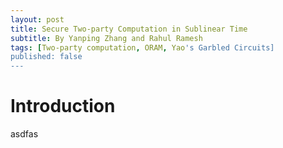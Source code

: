 ```yaml
---
layout: post
title: Secure Two-party Computation in Sublinear Time
subtitle: By Yanping Zhang and Rahul Ramesh
tags: [Two-party computation, ORAM, Yao's Garbled Circuits]
published: false
---
```


# Introduction

<!---

### Introduction
The fundamental problem in secure multiparty computation is to compute a function $F(x_1,x_2,\ldots)$ where the input $ x_i $ is known only to party $P_i$, in a way that no party should learn anything that they couldn't have deduced from their own input and the value of $ F(x_1, x_2, \ldots) $.
For now, we assume there are only two parties $P_1, P_2$.

1.  Assume both $P_1$ and $P_2$ mutually agree upon a circuit $C$ that represents $F$.
2. Without loss of generality, assume circuit $C$ only contains XOR, NOT, and AND gates.
3.  P1 has access to a random oracle or a pseudorandom function.

### Setup
Here, $P_1$ generates a garbled circuit and sends it to $P_2$ to compute.
Suppose that the circuit $C$ consisted of a single logic gate $G$. $G(x,y)$ is a boolean function of the type $Bool * Bool \rightarrow Bool$. Since a boolean variable can only take 2 values, the domain of $G$ has size 4. We can just represent $G$ as a lookup table of size 4. For example, the lookup table of an AND gate would be:


| x | y | AND(x,y) |
| -------- | -------- | -------- |
| 0     | 0     | 0     |
| 0     | 1     | 0     |
| 1     | 0     | 0     |
| 1     | 1     | 1     |


In fact, this is exactly what $P_1$ does for the NOT, XOR, and AND gates. It creates a lookup table. 
The next step is to 'garble' the circuit. For each possible value of $x$ and $y$, $v_x$ and $v_y$, $P_1$ generates random keys $k_x^0$, $k_x^1$, $k_y^0$,  and $k_y^1$. Then it encrypts the values $G(v_x, v_y)$ with both $k_y^{v_y}$ and $k_x^{v_x}$ such that it can only be decrypted with both keys but not with any one. Thus, the new table looks as follows:



| x | y | Enc(AND(x,y)) |
| -------- | -------- | -------- |
| 0     | 0     | $Enc_{k_x^{0}, k_y^{0}}(0)$     |
| 0     | 1     | $Enc_{k_x^{0}, k_y^{1}}(0)$      |
| 1     | 0     | $Enc_{k_x^{1}, k_y^{0}}(0)$      |
| 1     | 1     | $Enc_{k_x^{1}, k_y^{1}}(1)$      |


Keep in mind that every possible output of $G$ is encrypted with a different pair of keys. Now, to compute $G$ together, $P_1$ and $P_2$ must know both the keys without knowing each other's inputs. 
This is accomplished in the following manner:
1. $P_1$ sends the last column of the table (containing only the garbled values) to $P_2$.
2. Since $P_1$ knows the value of $x$, she sends $k_x^{v_x}$ to $P_2$.
3. $P_2$ obtains $k_y^{v_y}$ by Oblivious Transfer from $P_1$. Thus, $P_1$ doesn't learn $v_y$.
4. $P_2$ can now use both $k_x^{v_x}$ and $k_y^{v_y}$ to decrypt the corresponding entry in the table.

A subtle point here is that $P_2$ must know which entry to decrypt and decryption must not reveal the $v_x$. To accomplish  the latter, $P_1$ permutes the table. This can be done by generating random tags for each entry in the table and then sorting the table by the random tags. For the former, we ensure that the last bit of each key is a pointer to the permuted table telling $P_2$ which entry to decrypt. This method is called point-and-permute.


### Composing Gates

The circuit $C$ which represents $F$ will typically contain more than one gate. If we recursively apply the same procedure above to each layer of the circuit $C$, then the intermediate values of the circuit will be revealed to both parties, which undermines the security of Yao's protocol. Thus, the secure computation of these gates must be composed in a way that preserves the secrecy of intermediate outputs. Yao's protocol accomplishes this in a very clever way. 

1. For every wire $w_i$ in $C$, $P_1$ creates keys for both values that $w_i$ can take.
2. For every gate $G\epsilon C$, with input wires $x,y$ and output wire $w$, the permuted lookup table now stores $Enc_{k_x, k_y}(k_w)$.
3. $P_2$ computes each input gate as explained above, using Oblivious Transfer.
4. For any intermediate gate, $P_2$ knows both the keys (but not the values) because it has decrypted the keys from the lookup table.
5. $P_2$ recursively computes every subsequent gate/layer in the circuit until it has obtained the key of the output wire.
6. $P_1$ shares a lookup table with $P_2$ which maps the keys of the output wire to the corresponding values. This table could also be shared in the initial phase of the protocol to avoid another round of communication.

### Security
Yao's protocol is secure in the semi-honest model.
$P_1$ never communicates with $P_2$ after sending the garbled circuit and output decoding table. The only communication that happens besides this is the oblivious transfer, which is already known to be secure. Even if $P_2$ is corrupt, the protocol is secure because $P_2$ never sees 2 keys for the same wire. Hence, the protocol is secure.


### Analysis
Yao's protocol runs in constant rounds but the number of Oblivious transfers required is linear in the number of input gates in the circuit. Thus, the communication complexity can be high.

# Goldreich-Micali-Wigderson (GMW) Protocol

### Motivation

Yao's Garbled circuits does not generalize easily to more than three parties. It is unclear how parties would be assigned generator or evaluator roles, without significant modifications to the protocol. The GMW approach is an alternate framework in which the two player themselves hold shares of the final answer to a logic gate. Thus, GMW more directly extends to a variable amount of parties.


### Protocol

Two players, $P_1$ and $P_2$, each provide a single input ($x$ and $y$ respectively). We assume these are boolean inputs, though the protocol can be generalized to arithmetic expressions, as well as circuits with more than two parties. 

Each player generates a random bit mask $r$ of the same length as their inputs. If $x_i \in \{0,1\}$, $r_1 = \{0,1\}^n$ where $n$ is the length of the original input in bits, and each bit is chosen uniformly at random. 

Each player exchanges the random mask generated with the other player. Player 1 obtains a secret sharing of each of their own inputs $x_i$ with $x_i \oplus r_{1,i}$. Player 2 obtains their own share with $y_i \oplus r_{2,i}$.

In the below diagram, $x$ and $y$ are the respective inputs of the players. $x_1$ and $y_1$ are the shares generated by $x \oplus r_1$ and $y \oplus r_2$. Finally $x_2$ and $y_2$ are the random bit masks themselves $r_1$ and $r_2$ being sent over. This is an example of how the XOR operation can be calculated securely.

Demonstration of XOR, courtesy Olivier Binette.

![test](../_images/XOR_diagram.PNG)


To prove this works for an XOR gate, remember we are trying to calculate $x \oplus y$. We know $x = (x \oplus r_1) \oplus r_1$ by the associativity of XOR. Similarly, $y = (y \oplus r_2) \oplus r_2$. Consequently, $x \oplus y = ((x \oplus r_1) \oplus r_2) \oplus ((y \oplus r_2) \oplus r_1)$. This concludes GMW gives each party a secret share of the original computation.

We can replicate a similar proof for the AND operation, albeit with more steps and some clever use of Oblivious Transfer (OT). Specifically, the protocol utilizes the 1-out-of-4 OT, which provides Player 2 the opportunity to securely look at one of four values Player 1 provides (the table of OT secrets). Player 2 does not see the other three values, and Player 1 does not see which value Player 2 looked at.

For $P_1$, its shares do not change. They know that $P_2$ has two of their own Boolean input shares, which means that there are four possible options for the pair of $P_2$ shares. $P_1$ thus prepares a secret share that corresponds with each possible combination of $P_2$'s share.

Let $s_i = x_i \oplus r_{1,i}$, which Player 1 generates, and $s_j = r_{2,i}$, which Player 1 receives from Player 2.

Each row of the secret table is $r_{1,i} \oplus (s_i^1 \oplus i)  ^ (s_j \oplus j)$, where $(i, j) \in \{(0, 0), (0, 1), (1, 0), (1, 1) \}$

$P_2$ indexes this table based on its own bit shares, and chooses the corresponding row to continue with the calculation. Both players end up with a share of the final answer which can be revealed. 



# Generalization

### Arithmetic Gates}

Arithmetic gates can easily be reconstructed through combinations of the logic gates of AND, NOT, and XOR. For any additional gate, each player can generate an additional random bit mask and the two players can exchange them, to each build a share of the final answer.

### >2 parties}

A similar procedure can be used to apply the GMW idea to a setting with $l$ players. Consider the case where players $P_1, P_2, P_3, ..., P_l$ want to evaluate a boolean circuit. Each player $P_j$ secret-shared its own input by generating $l-1$ random bit masks of length $n$, and sending each mask to all other $P_{i \ne j}$.

Addition is slightly more complicated. For some AND gate $c = a ^ b$, each player $l$ has two shares, $a_l$ and $b_l$. 

$c = a ^ b = (a_1 \oplus ... \oplus a_l) ^ (b_1 \oplus ... \ \oplus b_1)$

$= (a_i \oplus b_i) \forall\ i\ \oplus (a_i \oplus b_j) \forall\ i \ne j$

Each step of this process can be computed pairwise by implenting the two player game as described above.


# Notes

### Adversaries

GMW remains secure for any amount of semi-honest adversaries. Professor Benny Pinkas proves this through constructing a simulation of the protocol. The goal of the simulation is that, given the input and output, the view of an adversary can be determined. This would prove the adversary learns nothing from the execution of the protocol. Assume, as a worst case, that an adversary controls all $l$ players except, without loss of generality, Player 1. The simulation attempts to find out if the adversary can learn $P_1$'s input through the various secrets. The simulation is given all of the inputs and outputs for players $1 < j \leq l$. Since each step of the simulation is uniform random or unknown (the random shares sent to $P_1$, the random outputs, the unknown OT, or the random output wire from $P_i$), the output of the simulation is distributed identically to the adversary's view. 

GMW protocol remains secure with any number of malicious adversaries, given that they cannot abort and stop communication/computation. If they can, however, abort, then, GMW can still remain secure against a minority of malicious parties. 


### Setting

Communication between parties can occur in a number of ways. However, It is critical that between any pair of parties, communication must be private (encrypted). Otherwise, 

### Performance

Implementation of this protocol is quite slow. An oblivious transfer must be used for every AND (multiplication) gate. Communication must be done between all parties every round, which adds an additional layer of complexity. However, there are ways to optimize AND gate computation. If input wires between parties are already shared, multiple AND gates can be processed together, which implies that the number of rounds is proportional to the depth of the circuit.

--->
asdfas